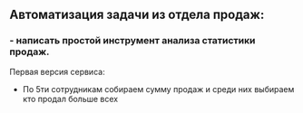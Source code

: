 ## Автоматизация задачи из отдела продаж:
### - написать простой инструмент анализа статистики продаж.
Первая версия сервиса:
* По 5ти сотрудникам собираем сумму продаж и среди них выбираем кто продал больше всех
